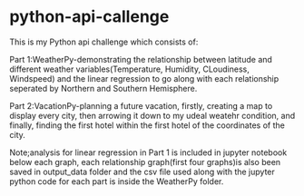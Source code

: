 # python-api-callenge

This is my Python api challenge which consists of: 

Part 1:WeatherPy-demonstrating the relationship between latitude and different weather variables(Temperature, Humidity,
CLoudiness, Windspeed) and the linear regression to go along with each relationship seperated by Northern and Southern Hemisphere.

Part 2:VacationPy-planning a future vacation, firstly, creating a map to display every city, then arrowing it down to my udeal weatehr condition, 
and finally, finding the first hotel within the first hotel of the coordinates of the city.

Note;analysis for linear regression in Part 1 is included in jupyter notebook below each graph, each relationship graph(first four graphs)is also been saved in output_data folder and  the csv file used along with the jupyter python code for each part is inside the WeatherPy folder.
